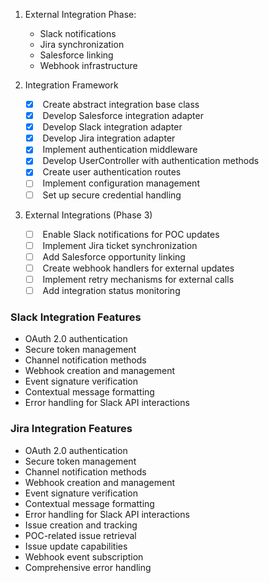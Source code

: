 1. External Integration Phase:
    
    - Slack notifications
    - Jira synchronization
    - Salesforce linking
    - Webhook infrastructure

1. Integration Framework
    
    - [x]  Create abstract integration base class
    - [x]  Develop Salesforce integration adapter
    - [x]  Develop Slack integration adapter
    - [x]  Develop Jira integration adapter
    - [x]  Implement authentication middleware
    - [x]  Develop UserController with authentication methods
    - [x]  Create user authentication routes
    - [ ]  Implement configuration management
    - [ ]  Set up secure credential handling

1. External Integrations (Phase 3)
    
    - [ ]  Enable Slack notifications for POC updates
    - [ ]  Implement Jira ticket synchronization
    - [ ]  Add Salesforce opportunity linking
    - [ ]  Create webhook handlers for external updates
    - [ ]  Implement retry mechanisms for external calls
    - [ ]  Add integration status monitoring

### Slack Integration Features

- OAuth 2.0 authentication
- Secure token management
- Channel notification methods
- Webhook creation and management
- Event signature verification
- Contextual message formatting
- Error handling for Slack API interactions

### Jira Integration Features

- OAuth 2.0 authentication
- Secure token management
- Channel notification methods
- Webhook creation and management
- Event signature verification
- Contextual message formatting
- Error handling for Slack API interactions
- Issue creation and tracking
- POC-related issue retrieval
- Issue update capabilities
- Webhook event subscription
- Comprehensive error handling